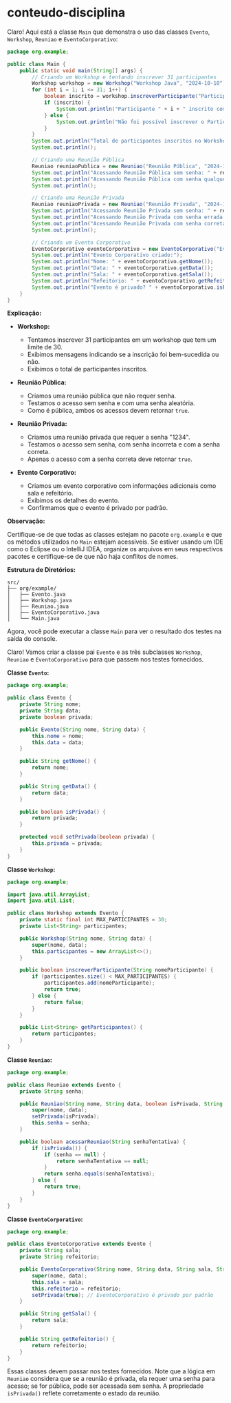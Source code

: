 # conteudo-disciplina
Claro! Aqui está a classe `Main` que demonstra o uso das classes `Evento`, `Workshop`, `Reuniao` e `EventoCorporativo`:

```java
package org.example;

public class Main {
    public static void main(String[] args) {
        // Criando um Workshop e tentando inscrever 31 participantes
        Workshop workshop = new Workshop("Workshop Java", "2024-10-10");
        for (int i = 1; i <= 31; i++) {
            boolean inscrito = workshop.inscreverParticipante("Participante " + i);
            if (inscrito) {
                System.out.println("Participante " + i + " inscrito com sucesso no Workshop.");
            } else {
                System.out.println("Não foi possível inscrever o Participante " + i + ". Limite de vagas atingido.");
            }
        }
        System.out.println("Total de participantes inscritos no Workshop: " + workshop.getParticipantes().size());
        System.out.println();

        // Criando uma Reunião Pública
        Reuniao reuniaoPublica = new Reuniao("Reunião Pública", "2024-11-10", false, null);
        System.out.println("Acessando Reunião Pública sem senha: " + reuniaoPublica.acessarReuniao(null));
        System.out.println("Acessando Reunião Pública com senha qualquer: " + reuniaoPublica.acessarReuniao("senha"));
        System.out.println();

        // Criando uma Reunião Privada
        Reuniao reuniaoPrivada = new Reuniao("Reunião Privada", "2024-11-10", true, "1234");
        System.out.println("Acessando Reunião Privada sem senha: " + reuniaoPrivada.acessarReuniao(null));
        System.out.println("Acessando Reunião Privada com senha errada: " + reuniaoPrivada.acessarReuniao("0000"));
        System.out.println("Acessando Reunião Privada com senha correta: " + reuniaoPrivada.acessarReuniao("1234"));
        System.out.println();

        // Criando um Evento Corporativo
        EventoCorporativo eventoCorporativo = new EventoCorporativo("Evento Corporativo", "2024-12-10", "Sala A", "Refeitório");
        System.out.println("Evento Corporativo criado:");
        System.out.println("Nome: " + eventoCorporativo.getNome());
        System.out.println("Data: " + eventoCorporativo.getData());
        System.out.println("Sala: " + eventoCorporativo.getSala());
        System.out.println("Refeitório: " + eventoCorporativo.getRefeitorio());
        System.out.println("Evento é privado? " + eventoCorporativo.isPrivada());
    }
}
```

**Explicação:**

- **Workshop:**
  - Tentamos inscrever 31 participantes em um workshop que tem um limite de 30.
  - Exibimos mensagens indicando se a inscrição foi bem-sucedida ou não.
  - Exibimos o total de participantes inscritos.

- **Reunião Pública:**
  - Criamos uma reunião pública que não requer senha.
  - Testamos o acesso sem senha e com uma senha aleatória.
  - Como é pública, ambos os acessos devem retornar `true`.

- **Reunião Privada:**
  - Criamos uma reunião privada que requer a senha "1234".
  - Testamos o acesso sem senha, com senha incorreta e com a senha correta.
  - Apenas o acesso com a senha correta deve retornar `true`.

- **Evento Corporativo:**
  - Criamos um evento corporativo com informações adicionais como sala e refeitório.
  - Exibimos os detalhes do evento.
  - Confirmamos que o evento é privado por padrão.

**Observação:**

Certifique-se de que todas as classes estejam no pacote `org.example` e que os métodos utilizados no `Main` estejam acessíveis. Se estiver usando um IDE como o Eclipse ou o IntelliJ IDEA, organize os arquivos em seus respectivos pacotes e certifique-se de que não haja conflitos de nomes.

**Estrutura de Diretórios:**

```
src/
├── org/example/
│   ├── Evento.java
│   ├── Workshop.java
│   ├── Reuniao.java
│   ├── EventoCorporativo.java
│   └── Main.java
```

Agora, você pode executar a classe `Main` para ver o resultado dos testes na saída do console.

Claro! Vamos criar a classe pai `Evento` e as três subclasses `Workshop`, `Reuniao` e `EventoCorporativo` para que passem nos testes fornecidos.

**Classe `Evento`:**

```java
package org.example;

public class Evento {
    private String nome;
    private String data;
    private boolean privada;

    public Evento(String nome, String data) {
        this.nome = nome;
        this.data = data;
    }

    public String getNome() {
        return nome;
    }

    public String getData() {
        return data;
    }

    public boolean isPrivada() {
        return privada;
    }

    protected void setPrivada(boolean privada) {
        this.privada = privada;
    }
}
```

**Classe `Workshop`:**

```java
package org.example;

import java.util.ArrayList;
import java.util.List;

public class Workshop extends Evento {
    private static final int MAX_PARTICIPANTES = 30;
    private List<String> participantes;

    public Workshop(String nome, String data) {
        super(nome, data);
        this.participantes = new ArrayList<>();
    }

    public boolean inscreverParticipante(String nomeParticipante) {
        if (participantes.size() < MAX_PARTICIPANTES) {
            participantes.add(nomeParticipante);
            return true;
        } else {
            return false;
        }
    }

    public List<String> getParticipantes() {
        return participantes;
    }
}
```

**Classe `Reuniao`:**

```java
package org.example;

public class Reuniao extends Evento {
    private String senha;

    public Reuniao(String nome, String data, boolean isPrivada, String senha) {
        super(nome, data);
        setPrivada(isPrivada);
        this.senha = senha;
    }

    public boolean acessarReuniao(String senhaTentativa) {
        if (isPrivada()) {
            if (senha == null) {
                return senhaTentativa == null;
            }
            return senha.equals(senhaTentativa);
        } else {
            return true;
        }
    }
}
```

**Classe `EventoCorporativo`:**

```java
package org.example;

public class EventoCorporativo extends Evento {
    private String sala;
    private String refeitorio;

    public EventoCorporativo(String nome, String data, String sala, String refeitorio) {
        super(nome, data);
        this.sala = sala;
        this.refeitorio = refeitorio;
        setPrivada(true); // EventoCorporativo é privado por padrão
    }

    public String getSala() {
        return sala;
    }

    public String getRefeitorio() {
        return refeitorio;
    }
}
```

Essas classes devem passar nos testes fornecidos. Note que a lógica em `Reuniao` considera que se a reunião é privada, ela requer uma senha para acesso; se for pública, pode ser acessada sem senha. A propriedade `isPrivada()` reflete corretamente o estado da reunião.
